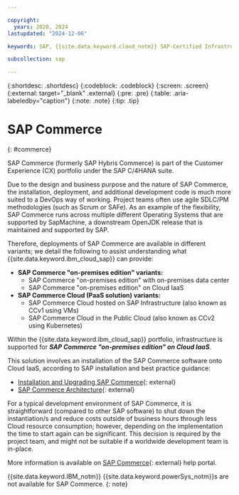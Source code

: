 ```yaml
---

copyright:
  years: 2020, 2024
lastupdated: "2024-12-06"

keywords: SAP, {{site.data.keyword.cloud_notm}} SAP-Certified Infrastructure, {{site.data.keyword.ibm_cloud_sap}}, SAP Workloads

subcollection: sap

---
```


{:shortdesc: .shortdesc}
{:codeblock: .codeblock}
{:screen: .screen}
{:external: target="_blank" .external}
{:pre: .pre}
{:table: .aria-labeledby="caption"}
{:note: .note}
{:tip: .tip}

# SAP Commerce
{: #commerce}

SAP Commerce (formerly SAP Hybris Commerce) is part of the Customer Experience (CX) portfolio under the SAP C/4HANA suite.

Due to the design and business purpose and the nature of SAP Commerce, the installation, deployment, and additional development code is much more suited to a DevOps way of working. Project teams often use agile SDLC/PM methodologies (such as Scrum or SAFe). As an example of the flexibility, SAP Commerce runs across multiple different Operating Systems that are supported by SapMachine, a downstream OpenJDK release that is maintained and supported by SAP.

Therefore, deployments of SAP Commerce are available in different variants; we detail the following to assist understanding what {{site.data.keyword.ibm_cloud_sap}} can provide:

- **SAP Commerce "on-premises edition" variants:**
  - SAP Commerce "on-premises edition" with on-premises data center
  - SAP Commerce "on-premises edition" on Cloud IaaS
- **SAP Commerce Cloud (PaaS solution) variants:**
  - SAP Commerce Cloud hosted on SAP Infrastructure (also known as CCv1 using VMs)
  - SAP Commerce Cloud in the Public Cloud (also known as CCv2 using Kubernetes)

Within the {{site.data.keyword.ibm_cloud_sap}} portfolio, infrastructure is supported for **_SAP Commerce "on-premises edition" on Cloud IaaS_**.

This solution involves an installation of the SAP Commerce software onto Cloud IaaS, according to SAP installation and best practice guidance:
- [Installation and Upgrading SAP Commerce](https://help.sap.com/docs/SAP_COMMERCE/a74589c3a81a4a95bf51d87258c0ab15/8bf5a611866910149242e1a3a41eb9af.html){: external}
- [SAP Commerce Architecture](https://help.sap.com/docs/SAP_COMMERCE/b490bb4e85bc42a7aa09d513d0bcb18e/8b5588d8866910149d4eb5f99c75b6b4.html){: external}

For a typical development environment of SAP Commerce, it is straightforward (compared to other SAP software) to shut down the instantiation/s and reduce costs outside of business hours through less Cloud resource consumption; however, depending on the implementation the time to start again can be significant. This decision is required by the project team, and might not be suitable if a worldwide development team is in-place.

More information is available on [SAP Commerce](https://help.sap.com/docs/SAP_COMMERCE){: external} help portal.

{{site.data.keyword.IBM_notm}} {{site.data.keyword.powerSys_notm}}s are not available for SAP Commerce.
{: note}
